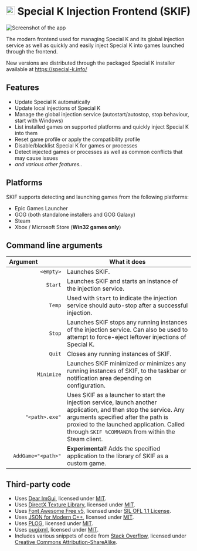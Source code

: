 # <img src="https://sk-data.special-k.info/artwork/blahblah/skif_eclipse_sticker.png" width="24" alt="Animated eclipse icon for Special K Injection Frontend (SKIF)"> Special K Injection Frontend (SKIF)
![Screenshot of the app](https://sk-data.special-k.info/artwork/screens/skif_75percent.png)

The modern frontend used for managing Special K and its global injection service as well as quickly and easily inject Special K into games launched through the frontend.

New versions are distributed through the packaged Special K installer available at https://special-k.info/

## Features

- Update Special K automatically
- Update local injections of Special K
- Manage the global injection service (autostart/autostop, stop behaviour, start with Windows)
- List installed games on supported platforms and quickly inject Special K into them
- Reset game profile or apply the compatibility profile
- Disable/blacklist Special K for games or processes
- Detect injected games or processes as well as common conflicts that may cause issues
- *and various other features..*

## Platforms

SKIF supports detecting and launching games from the following platforms:

- Epic Games Launcher
- GOG (both standalone installers and GOG Galaxy)
- Steam
- Xbox / Microsoft Store (**Win32 games only**)

## Command line arguments

| Argument&ensp;&ensp;&ensp;&ensp;&ensp;&ensp;&ensp;&ensp; | What it does |
| -------------: | ------------- |
| `<empty>`  | Launches SKIF.  |
| `Start`  | Launches SKIF and starts an instance of the injection service. |
| `Temp` | Used with `Start` to indicate the injection service should auto-stop after a successful injection. |
| `Stop`  | Launches SKIF stops any running instances of the injection service. Can also be used to attempt to force-eject leftover injections of Special K.  |
| `Quit`  | Closes any running instances of SKIF. |
| `Minimize`  | Launches SKIF minimized *or* minimizes any running instances of SKIF, to the taskbar or notification area depending on configuration. |
| `"<path>.exe"` | Uses SKIF as a launcher to start the injection service, launch another application, and then stop the service. Any arguments specified after the path is proxied to the launched application. Called through `SKIF %COMMAND%` from within the Steam client. |
| `AddGame="<path>"`  | **Experimental!** Adds the specified application to the library of SKIF as a custom game. |

## Third-party code

* Uses [Dear ImGui](https://github.com/ocornut/imgui), licensed under [MIT](https://github.com/ocornut/imgui/blob/master/LICENSE.txt).
* Uses [DirectX Texture Library](http://go.microsoft.com/fwlink/?LinkId=248926), licensed under [MIT](https://github.com/microsoft/DirectXTex/blob/main/LICENSE).
* Uses [Font Awesome Free v5](https://fontawesome.com/v5/download), licensed under [SIL OFL 1.1 License](https://scripts.sil.org/OFL).
* Uses [JSON for Modern C++](https://github.com/nlohmann/json), licensed under [MIT](https://github.com/nlohmann/json/blob/develop/LICENSE.MIT).
* Uses [PLOG](https://github.com/SergiusTheBest/plog), licensed under [MIT](https://github.com/SergiusTheBest/plog/blob/master/LICENSE).
* Uses [pugixml](https://pugixml.org/), licensed under [MIT](https://pugixml.org/license.html).
* Includes various snippets of code from [Stack Overflow](https://stackoverflow.com/), licensed under [Creative Commons Attribution-ShareAlike](https://stackoverflow.com/help/licensing).
